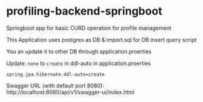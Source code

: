 # profiling-backend-springboot

Springboot app for basic CURD operation for profile management


This Application uses postgres as DB & import.sql for DB insert query script

You an update it to other DB through application.proerties



Update: `none` to `create` in ddl-auto in application.proerties

`spring.jpa.hibernate.ddl-auto=create`


Swagger URL (with default port 8080):
http://localhost:8080/api/v1/swagger-ui/index.html
